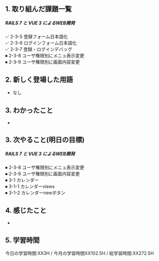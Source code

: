 ## 1. 取り組んだ課題一覧
##### RAILS 7 と VUE 3 によるWEB開発
✅ 2-3-5 登録フォーム日本語化  
✅ 2-3-6 ログインフォーム日本語化  
✅ 2-3-7 登録・ログインデバッグ  
⏹ 2-3-8 ユーザ権限別にメニュ表示変更  
⏹ 2-3-9 ユーザ権限別に画面内容変更  

## 2. 新しく登場した用語
- なし

## 3. わかったこと
- 

## 3. 次やること(明日の目標)
##### RAILS 7 と VUE 3 によるWEB開発
⏹ 2-3-8 ユーザ権限別にメニュ表示変更  
⏹ 2-3-9 ユーザ権限別に画面内容変更    
⏹ 3-1 カレンダー  
⏹ 3-1-1 カレンダーviews  
⏹ 3-1-2 カレンダーnewボタン  

## 4. 感じたこと
- 

## 5. 学習時間
今日の学習時間:XX3H / 今月の学習時間XX102.5H / 総学習時間:XX272.5H　
